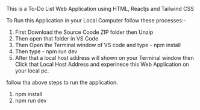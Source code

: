 This is a To-Do List Web Application using HTML, Reactjs and Tailwind CSS

To Run this Application in your Local Computer follow these processes:-

1. First Download the Source Coode ZIP folder then Unzip
2. Then open that folder in VS Code
3. Then Open the Terminal window of VS code and type -  npm install
4. Then type - npm run dev
5. After that a local host address will shown on your Terminal window then Click that Local Host Address and experinece  this Web Application on your local pc.



follow tha above steps to run the application.

1. npm install
2. npm run dev
